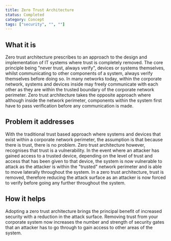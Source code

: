 ```yaml
---
title: Zero Trust Architecture
status: Completed
category: Concept
tags: ["security", "", ""]
---
```


## What it is

Zero trust architecture prescribes to an approach to the design and implementation of IT systems 
where trust is completely removed. 
The core principle being "never trust, always verify", devices or systems themselves, 
whilst communicating to other components of a system, always verify themselves before doing so. 
In many networks today, within the corporate network, systems and devices inside may freely communicate with each other 
as they are within the trusted boundary of the corporate network perimeter. 
Zero trust architecture takes the opposite approach where although inside the network perimeter, 
components within the system first have to pass verification before any communication is made.

## Problem it addresses

With the traditional trust based approach where systems and devices that exist within a corporate network perimeter, 
the assumption is that because there is trust, there is no problem. 
Zero trust architecture however, recognises that trust is a vulnerability. 
In the event where an attacker has gained access to a trusted device, 
depending on the level of trust and access that has been given to that device, 
the system is now vulnerable to attack 
as the attacker is within the "trusted" network perimeter and is able to move laterally throughout the system. 
In a zero trust architecture, trust is removed, therefore reducing the attack surface 
as an attacker is now forced to verify before going any further throughout the system.

## How it helps

Adopting a zero trust architecture brings the principal benefit of increased security 
with a reduction in the attack surface. 
Removing trust from your corporate system now increases the number and strength of security gates 
that an attacker has to go through to gain access to other areas of the system.
